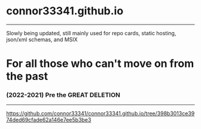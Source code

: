 # connor33341.github.io
---
Slowly being updated, still mainly used for repo cards, static hosting, json/xml schemas, and MSIX

# For all those who can't move on from the past
### (2022-2021) Pre the GREAT DELETION
---
https://github.com/connor33341/connor33341.github.io/tree/398b3013ce3974ded69cfade62a146e7ee5b3be3
